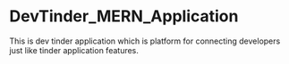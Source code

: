 # DevTinder_MERN_Application
This is dev tinder application which is platform for connecting developers just like tinder application features. 
